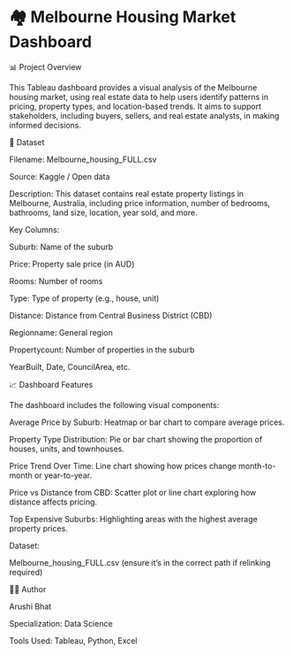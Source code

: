 # 🏘️ Melbourne Housing Market Dashboard

📊 Project Overview

This Tableau dashboard provides a visual analysis of the Melbourne housing market, using real estate data to help users identify patterns in pricing, property types, and location-based trends. It aims to support stakeholders, including buyers, sellers, and real estate analysts, in making informed decisions.

📁 Dataset

Filename: Melbourne_housing_FULL.csv

Source: Kaggle / Open data

Description: This dataset contains real estate property listings in Melbourne, Australia, including price information, number of bedrooms, bathrooms, land size, location, year sold, and more.

Key Columns:

Suburb: Name of the suburb

Price: Property sale price (in AUD)

Rooms: Number of rooms

Type: Type of property (e.g., house, unit)

Distance: Distance from Central Business District (CBD)

Regionname: General region

Propertycount: Number of properties in the suburb

YearBuilt, Date, CouncilArea, etc.

📈 Dashboard Features

The dashboard includes the following visual components:

Average Price by Suburb: Heatmap or bar chart to compare average prices.

Property Type Distribution: Pie or bar chart showing the proportion of houses, units, and townhouses.

Price Trend Over Time: Line chart showing how prices change month-to-month or year-to-year.

Price vs Distance from CBD: Scatter plot or line chart exploring how distance affects pricing.

Top Expensive Suburbs: Highlighting areas with the highest average property prices.

Dataset:

Melbourne_housing_FULL.csv (ensure it’s in the correct path if relinking required)

🙋‍♀️ Author

Arushi Bhat

Specialization: Data Science

Tools Used: Tableau, Python, Excel


